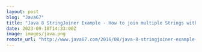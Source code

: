 ```yaml
---
layout: post
blog: "Java67"
title: "Java 8 StringJoiner Example - How to join multiple Strings with delimiter in Java?"
date: 2023-09-18T14:33:00Z
image: images/java.png
remote_url: "http://www.java67.com/2016/08/java-8-stringjoiner-example-how-to-join-String.html"
---
```

